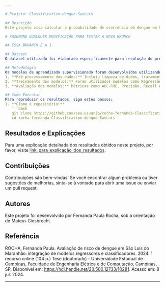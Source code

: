 ```yaml
---

# Projeto: Classification-dengue-SaoLuis

## Descrição
Este projeto visa calcular a probabilidade de ocorrência de dengue em São Luís do Maranhão utilizando informações de cada bairro, através de modelos de aprendizado supervisionado.

# FAZENDNO QUALQUER MODIFICAÇÃO PARA TESTAR A NOVA BRUNCH

## ESSA BRUANCH É A 1. 

## Dataset
O dataset utilizado foi elaborado especificamente para resolução do problema e está disponível em: [https://doi.org/10.25824/redu/HB37UJ](https://doi.org/10.25824/redu/HB37UJ).

## Metodologia
Os modelos de aprendizado supervisionado foram desenvolvidos utilizando `R`, e os seguintes passos foram seguidos:
1. **Pré-processamento dos dados:** Incluiu limpeza de dados, tratamento de valores ausentes e codificação de variáveis.
2. **Treinamento dos modelos:** Foram utilizados modelos como Regressão Logística, Árvores de Decisão, Naive Bayes, entre outros.
3. **Avaliação dos modelos:** Métricas como AUC-ROC, Precisão, Recall e F1-Score foram utilizadas para avaliar o desempenho dos modelos.

## Como Executar
Para reproduzir os resultados, siga estes passos:
1. **Clone o repositório:**
   ```bash
   git clone https://github.com/seu-usuario/rocha-fernanda-Classification-dengue-SaoLuis.git
   cd rocha-fernanda-Classification-dengue-SaoLuis
   ```


## Resultados e Explicações

Para uma explicação detalhada dos resultados obtidos neste projeto, por favor, visite [link_para_explicação_dos_resultados](https://hdl.handle.net/20.500.12733/18281). 


## Contribuições

Contribuições são bem-vindas! Se você encontrar algum problema ou tiver sugestões de melhorias, sinta-se à vontade para abrir uma issue ou enviar um pull request.

## Autores

Este projeto foi desenvolvido por Fernanda Paula Rocha, sob a orientação de Mateus Giesbrecht. 

## Referência

   ROCHA, Fernanda Paula. Avaliação de risco de dengue em São Luís do Maranhão: integração de modelos regressores e classificadores. 2024. 1 recurso online (104 p.) Tese (doutorado) - Universidade Estadual de Campinas, Faculdade de Engenharia Elétrica e de Computação, Campinas, SP. Disponível em: https://hdl.handle.net/20.500.12733/18281. Acesso em: 8 jul. 2024. 
   
---
```



